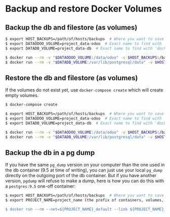 # Backup and restore Docker Volumes

## Backup the db and filestore (as volumes)

```bash
$ export HOST_BACKUPS=/path/of/hosts/backups  # Where you want to save the backups
$ export DATAODOO_VOLUME=project_data-odoo  # Exact name to find with 'docker volume ls'
$ export DATADB_VOLUME=project_data-db  # Exact name to find with 'docker volume ls'

$ docker run --rm -v "$DATAODOO_VOLUME:/data/odoo" -v $HOST_BACKUPS:/backup debian tar cvzf /backup/backup-dataodoo.tar.gz /data/odoo
$ docker run --rm -v "$DATADB_VOLUME:/var/lib/postgresql/data" -v $HOST_BACKUPS:/backup debian tar cvzf /backup/backup-datadb.tar.gz /var/lib/postgresql/data
```

## Restore the db and filestore (as volumes)

If the volumes do not exist yet, use `docker-compose create` which will create empty volumes.

```bash
$ docker-compose create

$ export HOST_BACKUPS=/path/of/hosts/backups  # Where you want to save the backups
$ export DATAODOO_VOLUME=project_data-odoo  # Exact name to find with 'docker volume ls'
$ export DATADB_VOLUME=project_data-db  # Exact name to find with 'docker volume ls'

$ docker run --rm -v "$DATAODOO_VOLUME:/data/odoo" -v $HOST_BACKUPS:/backup debian bash -c "tar xvzf /backup/backup-dataodoo.tar.gz"
$ docker run --rm -v "$DATADB_VOLUME:/var/lib/postgresql/data" -v $HOST_BACKUPS:/backup debian bash -c "tar xvzf /backup/backup-datadb.tar.gz"
```

## Backup the db in a pg dump

If you have the same `pg_dump` version on your computer than the one used in the
db container (9.5 at time of writing), you can just use your local `pg_dump`
directly on the outgoing port of the db container. But if you have another
version, `pgdump` will refuse to make a dump, here is how you can do this with
a `postgres:9.5` one-off container:

```bash
$ export HOST_BACKUPS=/path/of/hosts/backups  # Where you want to save the backups
$ export PROJECT_NAME=project_name (the prefix of containers, volumes, networks, usually the root folder's name)

$ docker run --rm --net=${PROJECT_NAME}_default --link ${PROJECT_NAME}_db_1:db -e PGPASSWORD=odoo -v $HOST_BACKUPS:/backup postgres:9.5 pg_dump -Uodoo --file /backup/db.pg --format=c odoodb -h db
```

